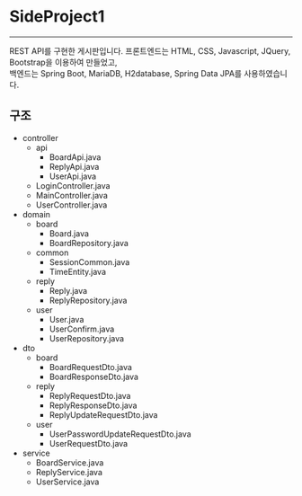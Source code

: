 # SideProject1
--------------------------
REST API를 구현한 게시판입니다. 프론트엔드는 HTML, CSS, Javascript, JQuery, Bootstrap을 이용하여 만들었고, <br>
백엔드는 Spring Boot, MariaDB, H2database, Spring Data JPA를 사용하였습니다. 

## 구조
- controller
  - api
    - BoardApi.java
    - ReplyApi.java
    - UserApi.java
  - LoginController.java
  - MainController.java
  - UserController.java
- domain
  - board
    - Board.java
    - BoardRepository.java
  - common
    - SessionCommon.java
    - TimeEntity.java
  - reply
    - Reply.java
    - ReplyRepository.java
  - user
    - User.java
    - UserConfirm.java
    - UserRepository.java
- dto
  - board
    - BoardRequestDto.java
    - BoardResponseDto.java
  - reply
    - ReplyRequestDto.java
    - ReplyResponseDto.java
    - ReplyUpdateRequestDto.java
  - user
    - UserPasswordUpdateRequestDto.java
    - UserRequestDto.java
- service
  - BoardService.java
  - ReplyService.java
  - UserService.java
